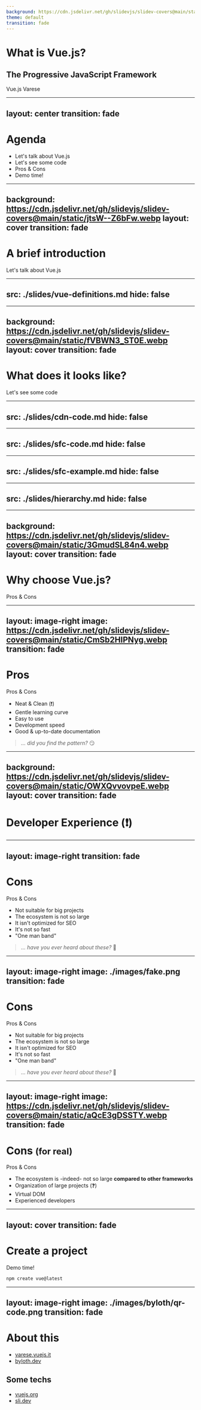 ```yaml
---
background: https://cdn.jsdelivr.net/gh/slidevjs/slidev-covers@main/static/2HmfbSpvcos.webp
theme: default
transition: fade
---
```


# What is Vue.js?

## The **Progressive** JavaScript Framework

Vue.js Varese

---
layout: center
transition: fade
---

# Agenda

<v-clicks depth="2">

- Let's talk about Vue.js
- Let's see some code
- Pros & Cons
- Demo time!

</v-clicks>

---
background: https://cdn.jsdelivr.net/gh/slidevjs/slidev-covers@main/static/jtsW--Z6bFw.webp
layout: cover
transition: fade
---

# A brief introduction
Let's talk about Vue.js

---
src: ./slides/vue-definitions.md
hide: false
---

---
background: https://cdn.jsdelivr.net/gh/slidevjs/slidev-covers@main/static/fVBWN3_ST0E.webp
layout: cover
transition: fade
---

# What does it looks like?
Let's see some code

---
src: ./slides/cdn-code.md
hide: false
---

---
src: ./slides/sfc-code.md
hide: false
---

---
src: ./slides/sfc-example.md
hide: false
---

---
src: ./slides/hierarchy.md
hide: false
---

---
background: https://cdn.jsdelivr.net/gh/slidevjs/slidev-covers@main/static/3GmudSL84n4.webp
layout: cover
transition: fade
---

# Why choose Vue.js?
Pros & Cons

---
layout: image-right
image: https://cdn.jsdelivr.net/gh/slidevjs/slidev-covers@main/static/CmSb2HIPNyg.webp
transition: fade
---

# Pros
Pros & Cons

<v-clicks>

- Neat & Clean (❗)
- Gentle learning curve
- Easy to use
- Development speed
- Good & up-to-date documentation

</v-clicks>

<p></p>

<v-click>

> *... did you find the pattern?* 😏

</v-click>

---
background: https://cdn.jsdelivr.net/gh/slidevjs/slidev-covers@main/static/OWXQvvovpeE.webp
layout: cover
transition: fade
---

# Developer Experience (❗)

---
layout: image-right
transition: fade
---

# Cons
Pros & Cons

<v-clicks>

- Not suitable for big projects
- The ecosystem is not so large
- It isn't optimized for SEO
- It's not so fast
- "One man band"

</v-clicks>

<v-click>

> *... have you ever heard about these?* 🤔

</v-click>

---
layout: image-right
image: ./images/fake.png
transition: fade
---

# Cons
Pros & Cons

- Not suitable for big projects
- The ecosystem is not so large
- It isn't optimized for SEO
- It's not so fast
- "One man band"

> *... have you ever heard about these?* 🤔

---
layout: image-right
image: https://cdn.jsdelivr.net/gh/slidevjs/slidev-covers@main/static/aQcE3gDSSTY.webp
transition: fade
---

<h1>
Cons <small>(for real)</small>
</h1>

Pros & Cons

<v-clicks>

- The ecosystem is -indeed- not so large **compared to other frameworks**
- Organization of large projects (❓)
- Virtual DOM
- Experienced developers

</v-clicks>

---
layout: cover
transition: fade
---

# Create a project
Demo time!

```sh
npm create vue@latest
```

---
layout: image-right
image: ./images/byloth/qr-code.png
transition: fade
---

# About this

- [varese.vuejs.it](https://varese.vuejs.it)
- [byloth.dev](https://byloth.dev)

## Some techs

- [vuejs.org](https://vuejs.org)
- [sli.dev](https://sli.dev)
